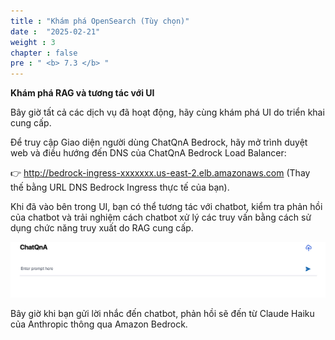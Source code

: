 ```yaml
---
title : "Khám phá OpenSearch (Tùy chọn)"
date :  "2025-02-21" 
weight : 3
chapter : false
pre : " <b> 7.3 </b> "
---
```

**Khám phá RAG và tương tác với UI**

Bây giờ tất cả các dịch vụ đã hoạt động, hãy cùng khám phá UI do triển khai cung cấp.

Để truy cập Giao diện người dùng ChatQnA Bedrock, hãy mở trình duyệt web và điều hướng đến DNS của ChatQnA Bedrock Load Balancer:

👉 http://bedrock-ingress-xxxxxxx.us-east-2.elb.amazonaws.com (Thay thế bằng URL DNS Bedrock Ingress thực tế của bạn).

Khi đã vào bên trong UI, bạn có thể tương tác với chatbot, kiểm tra phản hồi của chatbot và trải nghiệm cách chatbot xử lý các truy vấn bằng cách sử dụng chức năng truy xuất do RAG cung cấp.

![VPC](/images/image124.png)

Bây giờ khi bạn gửi lời nhắc đến chatbot, phản hồi sẽ đến từ Claude Haiku của Anthropic thông qua Amazon Bedrock.
